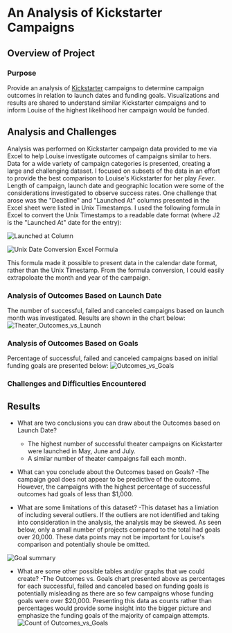 # An Analysis of Kickstarter Campaigns

## Overview of Project


### Purpose
Provide an analysis of [Kickstarter](www.kickstarter.com) campaigns to determine campaign outcomes in relation to launch dates and funding goals. Visualizations and results are shared to understand similar Kickstarter campaigns and to inform Louise of the highest likelihood her campaign would be funded.

## Analysis and Challenges
Analysis was performed on Kickstarter campaign data provided to me via Excel to help Louise investigate outcomes of campaigns similar to hers. Data for a wide variety of campaign categories is presented, creating a large and challenging dataset. I focused on subsets of the data in an effort to provide the best comparison to Louise's Kickstarter for her play *Fever*. Length of campaign, launch date and geographic location were some of the considerations investigated to observe success rates. One challenge that arose was the "Deadline" and "Launched At" columns presented in the Excel sheet were listed in Unix Timestamps. I used the following formula in Excel to convert the Unix Timestamps to a readable date format (where J2 is the "Launched At" date for the entry): 

![Launched at Column](https://user-images.githubusercontent.com/95710184/147415591-0d3ae459-3f74-495d-b92a-aa331f3c8801.png)

![Unix Date Conversion Excel Formula](https://user-images.githubusercontent.com/95710184/147415413-4f803f7d-a042-412e-810d-74515e421d38.png)

This formula made it possible to present data in the calendar date format, rather than the Unix Timestamp. From the formula conversion, I could easily extrapoloate the month and year of the campaign.

### Analysis of Outcomes Based on Launch Date
The number of successful, failed and canceled campaigns based on launch month was investigated. Results are shown in the chart below:
![Theater_Outcomes_vs_Launch](https://user-images.githubusercontent.com/95710184/147135311-ab3633ac-2ed7-4ea4-aa40-880a03d42748.png)

### Analysis of Outcomes Based on Goals
Percentage of successful, failed and canceled campaigns based on initial funding goals are presented below:
![Outcomes_vs_Goals](https://user-images.githubusercontent.com/95710184/147135320-cb6f4bd1-32ac-4cac-bd07-4b63993a5217.png)

### Challenges and Difficulties Encountered

## Results

- What are two conclusions you can draw about the Outcomes based on Launch Date? 
     - The highest number of successful theater campaigns on Kickstarter were launched in May, June and July.
     - A similar number of theater campaigns fail each month.

- What can you conclude about the Outcomes based on Goals? 
     -The campaign goal does not appear to be predictive of the outcome. However, the campaigns with the highest percentage of successful outcomes had goals of less than $1,000. 

- What are some limitations of this dataset?
     -This dataset has a limiation of including several outliers. If the outliers are not identified and taking into consideration in the analysis, the analysis may be skewed. As seen below, only a small number of projects compared to the total had goals over 20,000. These data points may not be important for Louise's comparison and potentially shoule be omitted.

![Goal summary](https://user-images.githubusercontent.com/95710184/147415391-aa67c5b0-a250-4cbd-82ca-28a90a6d228b.png)

- What are some other possible tables and/or graphs that we could create?
     -The Outcomes vs. Goals chart presented above as percentages for each successful, failed and canceled based on funding goals is potentially misleading as there are so few campaigns whose funding goals were over $20,000. Presenting this data as counts rather than percentages would provide some insight into the bigger picture and emphasize the funding goals of the majority of campaign attempts. 
![Count of Outcomes_vs_Goals](https://user-images.githubusercontent.com/95710184/147415577-23931ab0-078f-48d4-83c2-399347ab6291.png)


